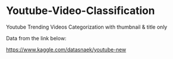 # Youtube-Video-Classification
Youtube Trending Videos Categorization with thumbnail &amp; title only

Data from the link below:

https://www.kaggle.com/datasnaek/youtube-new
